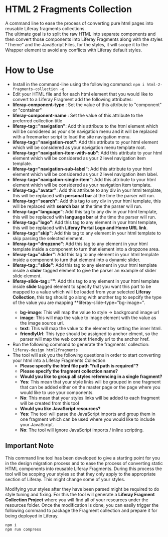 # HTML 2 Fragments Collection 
A command line to ease the process of converting pure html pages 
into reusable Liferay fragments collections. 
<br>
The ultimate goal is to split the raw HTML 
into separate components and then convert those components into 
Liferay Fragments along with the styles "Theme" and the JavaScript Files, for the styles, it will scope it to the 
Wrapper element to avoid any conflicts with Liferay default styles.

# [](https://www.npmjs.com/package/html-2-fragments-collection#how-to-use)**How to Use**

- Install in the command-line using the following command:
    `npm i html-2-fragments-collection -g`
- Edit your HTML file and for each html element that you would like to convert to a Liferay Fragment add the following attributes:
- **liferay-component-type** : Set the value of this attribute to "component" or "container"
- **liferay-component-name** : Set the value of this attribute to the preferred collection title
- **liferay-tag="navigation"**: Add this attribute to the html element which will be considered as your site navigation menu and it will be replaced with a freemarker script to load the site navigation menu.
- **liferay-tag="navigation-root"**: Add this attribute to your html element which will be considered as your navigation menu template root.
- **liferay-tag="navigation-item-with-sub"**: Add this attribute to your html element which will be considered as your 2 level navigation item template.
- **liferay-tag="navigation-sub-label"**: Add this attribute to your html element which will be considered as your 2 level navigation item label.
- **liferay-tag="navigation-single-item"**: Add this attribute to your html element which will be considered as your navigation item template.
- **liferay-tag="avatar"**: Add this attribute to any div in your html template, this will be replaced with **personal bar** at the time the parser will run.
- **liferay-tag="search"**: Add this tag to any div in your html template, this will be replaced with **search bar** at the time the parser will run.
- **liferay-tag="language"**: Add this tag to any div in your html template, this will be replaced with **language bar** at the time the parser will run.
- **liferay-tag="logo"**: Add this tag to any element in your html template, this will be replaced with **Liferay Portal Logo and Home URL link**.
- **liferay-tag="skip"**: Add this tag to any element in your html template to skip parsing the selected element.
- **liferay-tag="dropzone"**: Add this tag to any element in your html template inside a component to turn that element into a dropzone area.
- **liferay-tag="slider"**: Add this tag to any element in your html template inside a component to turn that element into a dynamic slider.
- **liferay-tag="slide"**: Add this tag to any element in your html template inside a **slider** tagged element to give the parser an example of slider slide element.
- **liferay-slide-tag="<property name>"**: Add this tag to any element in your html template inside **slide** tagged element to specify that you want this part to be mapped to a value which will be loaded from your selected **Liferay Collection**, this tag should go along with another tag to sepcify the type of the value you are mapping **liferay-slide-type="bg-image=<Type>".
  - **bg-image**: This will map the value to style -> background image url
  - **image**: This will map the value to image element with the value as the image source url.
  - **text**: This will map the value to the element by setting the inner html.
  - **friendlyUrl**: This type should be assigned to anchor elment, so the parser will map the web content friendly url to the anchor href.
- Run the following command to generate the fragments' collection:  
    `liferay-design html2fragments`
- The tool will ask you the following questions in order to start converting your html into a Liferay Fragments Collection
  -   **Please specify the html file path "full path is required"?**
  -   **Please specify the fragment collection name?**
  -   **Would you like to group all styles referencing in a single fragment?**
    -   **Yes**: This mean that your style links will be grouped in one fragment that can be added either on the master page or the page where you would like to use your components.
    -   **No**: This mean that your styles links will be added to each fragment will be created from this tool
  -   **Would you like JavaScript resources?**
    -   **Yes**: The tool will parse the JavaScript imports and group them in one fragment which can be used where you would like to include your JavaScript.
    -   **No**: The tool will ignore JavaScript imports / inline scripting.

## **Important Note**

This command line tool has been developed to give a starting point for you in the design migration process and to ease the process of converting static HTML components into reusable Liferay Fragments. During this process the tool will be scoping your styles so that they only apply to the appropriate section of Liferay. This might change some of your styles.

Modifying your styles after they have been parsed might be required to do style tuning and fixing. For this the tool will generate a **Liferay Fragment Collection Project** where you will find all of your resources under the resources folder. Once the modification is done, you can easily trigger the following command to package the Fragment collection and prepare it for being deployed in Liferay.

`npm i`  
`npm run compress`
